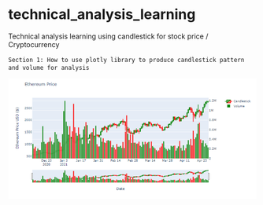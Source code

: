 # technical_analysis_learning
Technical analysis learning using candlestick for stock price / Cryptocurrency
```
Section 1: How to use plotly library to produce candlestick pattern and volume for analysis
```

![ethereum_price](img/plotly_eth_price.png)
